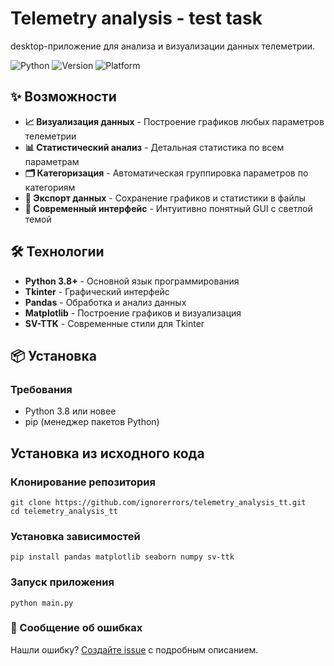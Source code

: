 # Telemetry analysis - test task

desktop-приложение для анализа и визуализации данных телеметрии.

![Python](https://img.shields.io/badge/Python-3.8%2B-blue)
![Version](https://img.shields.io/badge/Version-0.2_Pre--Alpha-orange)
![Platform](https://img.shields.io/badge/Platform-Windows%20%7C%20Linux-lightgrey)

## ✨ Возможности

- **📈 Визуализация данных** - Построение графиков любых параметров телеметрии
- **📊 Статистический анализ** - Детальная статистика по всем параметрам
- **🗂️ Категоризация** - Автоматическая группировка параметров по категориям
- **💾 Экспорт данных** - Сохранение графиков и статистики в файлы
- **🎨 Современный интерфейс** - Интуитивно понятный GUI с светлой темой

## 🛠 Технологии

- **Python 3.8+** - Основной язык программирования
- **Tkinter** - Графический интерфейс
- **Pandas** - Обработка и анализ данных
- **Matplotlib** - Построение графиков и визуализация
- **SV-TTK** - Современные стили для Tkinter

## 📦 Установка

### Требования
- Python 3.8 или новее
- pip (менеджер пакетов Python)

## Установка из исходного кода


### Клонирование репозитория
```
git clone https://github.com/ignorerrors/telemetry_analysis_tt.git
cd telemetry_analysis_tt
```

### Установка зависимостей
`pip install pandas matplotlib seaborn numpy sv-ttk`

### Запуск приложения
`python main.py`

### 🐛 Сообщение об ошибках
Нашли ошибку? [Создайте issue](https://github.com/ignorerrors/telemetry_analysis_tt/issues) с подробным описанием.